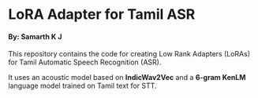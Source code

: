 # LoRA Adapter for Tamil ASR
#### By: Samarth K J

This repository contains the code for creating Low Rank Adapters (LoRAs) for Tamil Automatic Speech Recognition (ASR).

It uses an acoustic model based on **IndicWav2Vec** and a **6-gram KenLM** language model trained on Tamil text for STT.
